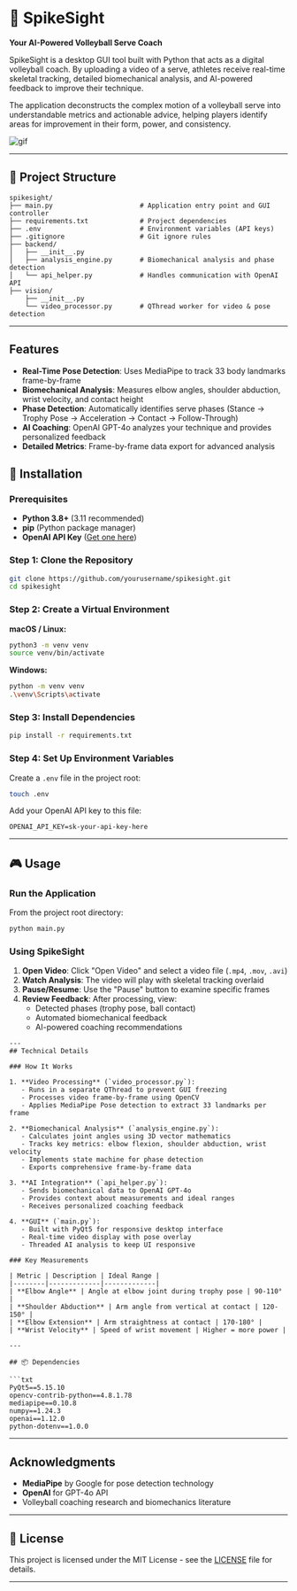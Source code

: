 # 🏐 SpikeSight

**Your AI-Powered Volleyball Serve Coach**

SpikeSight is a desktop GUI tool built with Python that acts as a digital volleyball coach. By uploading a video of a serve, athletes receive real-time skeletal tracking, detailed biomechanical analysis, and AI-powered feedback to improve their technique.

The application deconstructs the complex motion of a volleyball serve into understandable metrics and actionable advice, helping players identify areas for improvement in their form, power, and consistency.

![gif](https://github.com/user-attachments/assets/248f0159-b2af-4cc0-abe0-c683205d7e1e)

---
## 📁 Project Structure    
```
spikesight/
├── main.py                      # Application entry point and GUI controller
├── requirements.txt             # Project dependencies
├── .env                         # Environment variables (API keys)
├── .gitignore                   # Git ignore rules
├── backend/
│   ├── __init__.py
│   ├── analysis_engine.py       # Biomechanical analysis and phase detection
│   └── api_helper.py            # Handles communication with OpenAI API
├── vision/
    ├── __init__.py
    └── video_processor.py       # QThread worker for video & pose detection
```
---
## Features
- **Real-Time Pose Detection**: Uses MediaPipe to track 33 body landmarks frame-by-frame
- **Biomechanical Analysis**: Measures elbow angles, shoulder abduction, wrist velocity, and contact height
- **Phase Detection**: Automatically identifies serve phases (Stance → Trophy Pose → Acceleration → Contact → Follow-Through)
- **AI Coaching**: OpenAI GPT-4o analyzes your technique and provides personalized feedback
- **Detailed Metrics**: Frame-by-frame data export for advanced analysis

## 🚀 Installation

### Prerequisites

- **Python 3.8+** (3.11 recommended)
- **pip** (Python package manager)
- **OpenAI API Key** ([Get one here](https://platform.openai.com/api-keys))

### Step 1: Clone the Repository

```bash
git clone https://github.com/yourusername/spikesight.git
cd spikesight
```

### Step 2: Create a Virtual Environment

**macOS / Linux:**
```bash
python3 -m venv venv
source venv/bin/activate
```

**Windows:**
```bash
python -m venv venv
.\venv\Scripts\activate
```

### Step 3: Install Dependencies

```bash
pip install -r requirements.txt
```

### Step 4: Set Up Environment Variables

Create a `.env` file in the project root:

```bash
touch .env
```

Add your OpenAI API key to this file:

```env
OPENAI_API_KEY=sk-your-api-key-here
```
---

## 🎮 Usage

### Run the Application

From the project root directory:

```bash
python main.py
```

### Using SpikeSight

1. **Open Video**: Click "Open Video" and select a video file (`.mp4`, `.mov`, `.avi`)
2. **Watch Analysis**: The video will play with skeletal tracking overlaid
3. **Pause/Resume**: Use the "Pause" button to examine specific frames
4. **Review Feedback**: After processing, view:
   - Detected phases (trophy pose, ball contact)
   - Automated biomechanical feedback
   - AI-powered coaching recommendations
```
---
## Technical Details

### How It Works

1. **Video Processing** (`video_processor.py`):
   - Runs in a separate QThread to prevent GUI freezing
   - Processes video frame-by-frame using OpenCV
   - Applies MediaPipe Pose detection to extract 33 landmarks per frame

2. **Biomechanical Analysis** (`analysis_engine.py`):
   - Calculates joint angles using 3D vector mathematics
   - Tracks key metrics: elbow flexion, shoulder abduction, wrist velocity
   - Implements state machine for phase detection
   - Exports comprehensive frame-by-frame data

3. **AI Integration** (`api_helper.py`):
   - Sends biomechanical data to OpenAI GPT-4o
   - Provides context about measurements and ideal ranges
   - Receives personalized coaching feedback

4. **GUI** (`main.py`):
   - Built with PyQt5 for responsive desktop interface
   - Real-time video display with pose overlay
   - Threaded AI analysis to keep UI responsive

### Key Measurements

| Metric | Description | Ideal Range |
|--------|-------------|-------------|
| **Elbow Angle** | Angle at elbow joint during trophy pose | 90-110° |
| **Shoulder Abduction** | Arm angle from vertical at contact | 120-150° |
| **Elbow Extension** | Arm straightness at contact | 170-180° |
| **Wrist Velocity** | Speed of wrist movement | Higher = more power |

---

## 📦 Dependencies

```txt
PyQt5==5.15.10
opencv-contrib-python==4.8.1.78
mediapipe==0.10.8
numpy==1.24.3
openai==1.12.0
python-dotenv==1.0.0
```
---
## Acknowledgments

- **MediaPipe** by Google for pose detection technology
- **OpenAI** for GPT-4o API
- Volleyball coaching research and biomechanics literature
---
## 📄 License

This project is licensed under the MIT License - see the [LICENSE](LICENSE) file for details.

---
